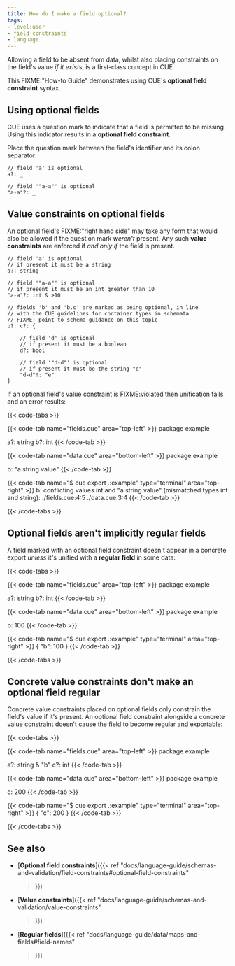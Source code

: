 ```yaml
---
title: How do I make a field optional?
tags:
- level:user
- field constraints
- language
---
```


Allowing a field to be absent from data, whilst also placing constraints on the
field's value *if it exists*, is a first-class concept in CUE.

This FIXME:"How-to Guide" demonstrates using CUE's **optional field
constraint** syntax.

## Using optional fields

CUE uses a question mark to indicate that a field is permitted to be missing.\
Using this indicator results in a **optional field constraint**.

Place the question mark between the field's identifier and its colon
separator:

```CUE
// field 'a' is optional
a?: _

// field '"a-a"' is optional
"a-a"?: _
```

## Value constraints on optional fields

An optional field's FIXME:"right hand side" may take any form that would also
be allowed if the question mark *weren't* present. Any such **value
constraints** are enforced if *and only if* the field is present.

```CUE
// field 'a' is optional
// if present it must be a string
a?: string

// field '"a-a"' is optional
// if present it must be an int greater than 10
"a-a"?: int & >10

// fields 'b' and 'b.c' are marked as being optional, in line
// with the CUE guidelines for container types in schemata
// FIXME: point to schema guidance on this topic
b?: c?: {

	// field 'd' is optional
	// if present it must be a boolean
	d?: bool

	// field '"d-d"' is optional
	// if present it must be the string "e"
	"d-d"!: "e"
}
```

If an optional field's value constraint is FIXME:violated then unification
fails and an error results:

{{< code-tabs >}}

{{< code-tab name="fields.cue" area="top-left" >}}
package example

a?: string
b?: int
{{< /code-tab >}}

{{< code-tab name="data.cue" area="bottom-left" >}}
package example

b: "a string value"
{{< /code-tab >}}

{{< code-tab name="$ cue export .:example" type="terminal" area="top-right" >}}
b: conflicting values int and "a string value" (mismatched types int and string):
    ./fields.cue:4:5
    ./data.cue:3:4
{{< /code-tab >}}

{{< /code-tabs >}}

## Optional fields aren't implicitly regular fields

A field marked with an optional field constraint doesn't appear in a concrete
export *unless* it's unified with a **regular field** in some data:

{{< code-tabs >}}

{{< code-tab name="fields.cue" area="top-left" >}}
package example

a?: string
b?: int
{{< /code-tab >}}

{{< code-tab name="data.cue" area="bottom-left" >}}
package example

b: 100
{{< /code-tab >}}

{{< code-tab name="$ cue export .:example" type="terminal" area="top-right" >}}
{
    "b": 100
}
{{< /code-tab >}}

{{< /code-tabs >}}

## Concrete value constraints don't make an optional field regular

Concrete value constraints placed on optional fields only constrain the field's
value if it's present. An optional field constraint alongside a concrete value
constraint doesn't cause the field to become regular and exportable:

{{< code-tabs >}}

{{< code-tab name="fields.cue" area="top-left" >}}
package example

a?: string & "b"
c?: int
{{< /code-tab >}}

{{< code-tab name="data.cue" area="bottom-left" >}}
package example

c: 200
{{< /code-tab >}}

{{< code-tab name="$ cue export .:example" type="terminal" area="top-right" >}}
{
    "c": 200
}
{{< /code-tab >}}

{{< /code-tabs >}}

## See also

- [**Optional field constraints**]({{< ref
    "docs/language-guide/schemas-and-validation/field-constraints#optional-field-constraints"
  >}})
- [**Value constraints**]({{< ref
    "docs/language-guide/schemas-and-validation/value-constraints"
  >}})
- [**Regular fields**]({{< ref
    "docs/language-guide/data/maps-and-fields#field-names"
  >}})
